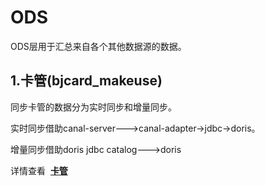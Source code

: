 # ODS

ODS层用于汇总来自各个其他数据源的数据。

## 1.卡管(bjcard_makeuse)

同步卡管的数据分为实时同步和增量同步。

实时同步借助canal-server--->canal-adapter->jdbc->doris。

增量同步借助doris jdbc catalog--->doris

详情查看&nbsp;&nbsp;[**卡管**](bjcard_makeuse.md)